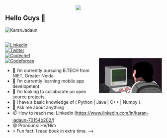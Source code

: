 <img src="https://github-readme-stats.vercel.app/api?username=KaranJadaun&show_icons=true&theme=tokyonight" align='right' width="55%">


## Hello Guys 👋
<p align="left"> <img src="https://komarev.com/ghpvc/?username=KaranJadaun" alt="KaranJadaun" /> </p>

<!DOCTYPE html>
<html>
   <head>
   </head>
   <body>
      <br>
      <a href="https://www.linkedin.com/in/karan-jadaun-70154b202/">
         <img alt="Linkedin" src="https://img.shields.io/badge/linkedin-%230077B5.svg?&style=for-the-badge&logo=linkedin&logoColor=white"
         width=150" height="35">
      </a>
   </body>
</html>


<!DOCTYPE html>
<html>
   <head>
   </head>
   <body>
      <br>
      <a href="https://twitter.com/Karan_jadaun__">
         <img alt="Twitter" src="https://img.shields.io/badge/twitter-%231DA1F2.svg?&style=for-the-badge&logo=twitter&logoColor=white"
         width=150" height="35">
      </a>
   </body>
</html>

<!DOCTYPE html>
<html>
   <head>
   </head>
   <body>
      <br>
      <a href="https://www.codechef.com/users/karanjadaun22">
         <img alt="Codechef" src="https://s3.amazonaws.com/codechef_shared/misc/fb-image-icon.png"
         width=80" height="80">
      </a>
   </body>
</html>

<!DOCTYPE html>
<html>
   <head>
   </head>
   <body>
      <br>
      <a href="https://codeforces.com/profile/karanjadaun22">
         <img alt="Codeforces" src="https://upload.wikimedia.org/wikipedia/commons/thumb/b/b1/Codeforces_logo.svg/1200px-Codeforces_logo.svg.png"
         width=150" height="35">
      </a>
   </body>
</html>
                              
<img src="./1_IRFhWNqusUWbTsB1hQXhrQ.gif" alt="coder-boy" width="40%" height="40%" align="right">


- 🔭 I’m currently pursuing B.TECH from NIET, Greater Noida.
- 🌱 I’m currently learning mobile app development. 
- 👯 I’m looking to collaborate on open source projects.
- 🤔 I have a basic knowledge of ( Python | Java | C++ | Numpy ).
- 💬 Ask me about anything
- 📫 How to reach me: Linkedin (https://www.linkedin.com/in/karan-jadaun-70154b202/)
- 😄 Pronouns: He/Him
- ⚡ Fun fact: I read book in extra time.
-->
